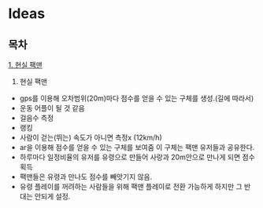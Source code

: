 # Ideas

## 목차

[1. 현실 팩맨](#pac_man)

1. 현실 팩맨<a id="pac_man"></a>
- gps를 이용해 오차범위(20m)마다 점수를 얻을 수 있는 구체를 생성.(길에 따라서)
- 운동 어플이 될 것 같음
- 걸음수 측정
- 랭킹
- 사람이 걷는(뛰는) 속도가 아니면 측정x (12km/h)
- ar을 이용해 점수를 얻을 수 있는 구체를 보여줌 이 구체는 팩맨 유저들과 공유한다.
- 하루마다 일정비율의 유저를 유령으로 만들어 사랑과 20m안으로 만나게 되면 점수 획득
- 팩맨들은 유령과 만나도 점수를 빼앗기지 않음.
- 유령 플레이를 꺼려하는 사람들을 위해 팩맨 플레이로 전환 가능하게 하지만 그 반대는 안되게 설정.
